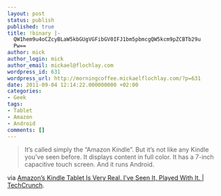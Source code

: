 ```yaml
---
layout: post
status: publish
published: true
title: !binary |-
  QW1hem9u4oCZcyBLaW5kbGUgVGFibGV0IFJ1bm5pbmcgQW5kcm9pZCBTb29u
  Pw==
author: mick
author_login: mick
author_email: mickael@flochlay.com
wordpress_id: 631
wordpress_url: http://morningcoffee.mickaelflochlay.com/?p=631
date: 2011-09-04 12:14:22.000000000 +02:00
categories:
- Geek
tags:
- Tablet
- Amazon
- Android
comments: []
---
```

<blockquote>It’s called simply the “Amazon Kindle”. But it’s not like any Kindle you’ve seen before. It displays content in full color. It has a 7-inch capacitive touch screen. And it runs Android.</blockquote>
via <a href="http://techcrunch.com/2011/09/02/amazon-kindle-tablet/">Amazon’s Kindle Tablet Is Very Real. I’ve Seen It, Played With It. | TechCrunch</a>.
